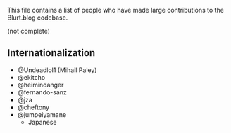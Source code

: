 This file contains a list of people who have made
large contributions to the Blurt.blog codebase.

(not complete)

## Internationalization

-   @Undeadlol1 (Mihail Paley)
-   @ekitcho
-   @heimindanger
-   @fernando-sanz
-   @jza
-   @cheftony
-   @jumpeiyamane
    -   Japanese
